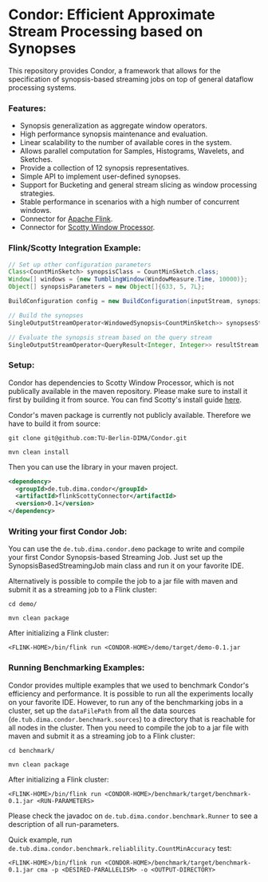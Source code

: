 # Condor: Efficient Approximate Stream Processing based on Synopses

This repository provides Condor, a framework that allows for the specification of synopsis-based streaming jobs on top of general dataflow processing systems.

### Features:
- Synopsis generalization as aggregate window operators.
- High performance synopsis maintenance and evaluation. 
- Linear scalability to the number of available cores in the system.
- Allows parallel computation for Samples, Histograms, Wavelets, and Sketches.
- Provide a collection of 12 synopsis representatives. 
- Simple API to implement user-defined synopses.
- Support for Bucketing and general stream slicing as window processing strategies.
- Stable performance in scenarios with a high number of concurrent windows.
- Connector for [Apache Flink](https://flink.apache.org/).
- Connector for [Scotty Window Processor](https://github.com/TU-Berlin-DIMA/scotty-window-processor/).

### Flink/Scotty Integration Example:

```java
// Set up other configuration parameters
Class<CountMinSketch> synopsisClass = CountMinSketch.class;
Window[] windows = {new TumblingWindow(WindowMeasure.Time, 10000)};
Object[] synopsisParameters = new Object[]{633, 5, 7L};

BuildConfiguration config = new BuildConfiguration(inputStream, synopsisClass, windows, synopsisParameters, parallelism);

// Build the synopses
SingleOutputStreamOperator<WindowedSynopsis<CountMinSketch>> synopsesStream = SynopsisBuilder.build(env, config);

// Evaluate the synopsis stream based on the query stream
SingleOutputStreamOperator<QueryResult<Integer, Integer>> resultStream = ApproximateDataAnalytics.queryLatest(synopsesStream, queryStream, new QueryCountMin());
```

### Setup:
Condor has dependencies to Scotty Window Processor, which is not publically available in the maven repository. Please make sure to install it first by building it from source.
You can find Scotty's install guide [here](https://github.com/TU-Berlin-DIMA/scotty-window-processor/). 

Condor's maven package is currently not publicly available.
Therefore we have to build it from source:

`
git clone git@github.com:TU-Berlin-DIMA/Condor.git
`

`
mvn clean install
`

Then you can use the library in your maven project.

```xml
<dependency> 
  <groupId>de.tub.dima.condor</groupId>
  <artifactId>flinkScottyConnector</artifactId>
  <version>0.1</version>
</dependency>
```

### Writing your first Condor Job:
You can use the `de.tub.dima.condor.demo` package to write and compile your first Condor Synopsis-based Streaming Job. 
Just set up the SynopsisBasedStreamingJob main class and run it on your favorite IDE.

Alternatively is possible to compile the job to a jar file with maven and submit it as a streaming job to a Flink cluster:

`
cd demo/
`

`
mvn clean package
`

After initializing a Flink cluster:

`
<FLINK-HOME>/bin/flink run <CONDOR-HOME>/demo/target/demo-0.1.jar
`

### Running Benchmarking Examples:
Condor provides multiple examples that we used to benchmark Condor's efficiency and performance. It is possible to run all the experiments locally on your favorite IDE.
However, to run any of the benchmarking jobs in a cluster, set up the `dataFilePath` from all the data sources (`de.tub.dima.condor.benchmark.sources`) to a directory that is reachable for all nodes in the cluster. Then you need to compile the job to a jar file with maven and submit it as a streaming job to a Flink cluster:

`
cd benchmark/
`

`
mvn clean package
`

After initializing a Flink cluster:

`
<FLINK-HOME>/bin/flink run <CONDOR-HOME>/benchmark/target/benchmark-0.1.jar <RUN-PARAMETERS>
`

Please check the javadoc on `de.tub.dima.condor.benchmark.Runner` to see a description of all run-parameters.

Quick example, run `de.tub.dima.condor.benchmark.reliablility.CountMinAccuracy` test:

`
<FLINK-HOME>/bin/flink run <CONDOR-HOME>/benchmark/target/benchmark-0.1.jar cma -p <DESIRED-PARALLELISM> -o <OUTPUT-DIRECTORY>
`
